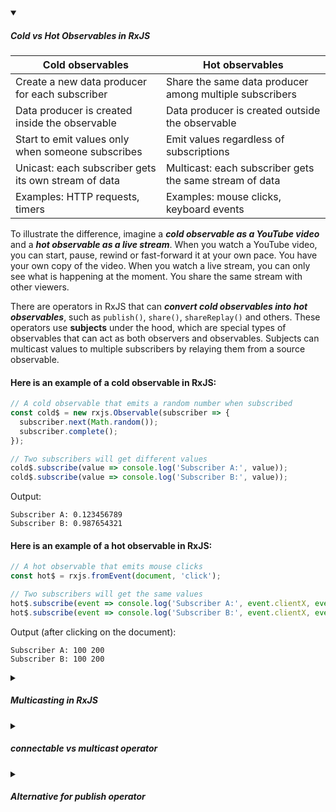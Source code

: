 <!-- https://brandfolder.com/workbench/extract-text-from-image -->
<!-- ![for root](/img/interviews/angular/forroot.png) -->

<details open>
<summary><h5>Cold vs Hot Observables in RxJS</h5></summary>

| Cold observables | Hot observables |
| ---------------- | --------------- |
| Create a new data producer for each subscriber | Share the same data producer among multiple subscribers |
| Data producer is created inside the observable | Data producer is created outside the observable |
| Start to emit values only when someone subscribes | Emit values regardless of subscriptions |
| Unicast: each subscriber gets its own stream of data | Multicast: each subscriber gets the same stream of data |
| Examples: HTTP requests, timers | Examples: mouse clicks, keyboard events |

To illustrate the difference, imagine a ***cold observable as a YouTube video*** and a ***hot observable as a live stream***. When you watch a YouTube video, you can start, pause, rewind or fast-forward it at your own pace. You have your own copy of the video. When you watch a live stream, you can only see what is happening at the moment. You share the same stream with other viewers.

There are operators in RxJS that can ***convert cold observables into hot observables***, such as `publish()`, `share()`, `shareReplay()` and others. These operators use **subjects** under the hood, which are special types of observables that can act as both observers and observables. Subjects can multicast values to multiple subscribers by relaying them from a source observable.

#### Here is an example of a cold observable in RxJS:

```javascript
// A cold observable that emits a random number when subscribed
const cold$ = new rxjs.Observable(subscriber => {
  subscriber.next(Math.random());
  subscriber.complete();
});

// Two subscribers will get different values
cold$.subscribe(value => console.log('Subscriber A:', value));
cold$.subscribe(value => console.log('Subscriber B:', value));
```

Output:

```
Subscriber A: 0.123456789
Subscriber B: 0.987654321
```

#### Here is an example of a hot observable in RxJS:

```javascript
// A hot observable that emits mouse clicks
const hot$ = rxjs.fromEvent(document, 'click');

// Two subscribers will get the same values
hot$.subscribe(event => console.log('Subscriber A:', event.clientX, event.clientY));
hot$.subscribe(event => console.log('Subscriber B:', event.clientX, event.clientY));
```

Output (after clicking on the document):

```
Subscriber A: 100 200
Subscriber B: 100 200
```
</details>

<details>
<summary><h5>Multicasting in RxJS</h5></summary>

An observable is ***unicast*** by default, which means each observer has its own instance of the data producer and receives a unique set of values. 

**Multicasting** in RxJS is the ***process of sharing a single subscription to an Observable with multiple subscribers***. This can be useful for scenarios where you want to ensure that all subscribers receive the same data, such as when you are ***broadcasting a live event or streaming data from a server***.

There are two main ways to multicast in RxJS:

* **Using a Subject:** A Subject is an Observable that can emit values and also subscribe to other Observables. This makes it a natural choice for multicasting, as it can act as a central hub for data distribution.
    ```js
    const subject = new Subject(); // create a subject

    // subscribe two observers to the subject
    subject.subscribe(val => console.log(`Observer 1: ${val}`));
    subject.subscribe(val => console.log(`Observer 2: ${val}`));

    // emit values to the observers using next
    subject.next('Hello');
    subject.next('World');

    ```
* **Using ConnectableObservable:** 
    - A **ConnectableObservable** is a type of **hot observable** so that it can have multiple subscribers sharing the same subscription
    - It ***can be connected and disconnected*** from its source by calling the **connect** and **disconnect** methods. 
    - A **ConnectableObservable** ***does not start emitting values until it is connected***. 

    ```js
    // import { interval, Subject } from 'rxjs';
    // import { multicast } from 'rxjs/operators';

    const source = interval(1000); // a cold observable that emits a value every second
    const subject = new Subject(); // a subject that will multicast the values to the observers
    const multicasted = source.pipe(multicast(subject)); // a connectable observable that uses the subject to share the subscription

    // subscribe to the connectable observable with two observers
    const subscription1 = multicasted.subscribe(val => console.log(`Observer 1: ${val}`));
    const subscription2 = multicasted.subscribe(val => console.log(`Observer 2: ${val}`));

    // connect the connectable observable to the source observable
    const connection = multicasted.connect();

    // after 5 seconds, unsubscribe both observers and disconnect the connection
    setTimeout(() => {
        subscription1.unsubscribe();
        subscription2.unsubscribe();
        connection.unsubscribe();
    }, 5000);

    ```
* **Using ConnectableObservable with refCount():** is to simplify the process of managing the subscription to a **ConnectableObservable**.
    - The **refCount** operator ***tracks the number of subscribers*** to a **ConnectableObservable** 
    - Automatically ***connects it when the first subscriber subscribes and disconnects it when the last subscriber unsubscribes***.

    ```js
    // import { interval, Subject } from 'rxjs';
    // import { multicast, refCount } from 'rxjs/operators';

    const source = interval(1000); // a cold observable that emits a value every second
    const multicasted = source.pipe(share()); // a hot observable that shares the subscription to the source
    // * Equivalent to share() operator
    // const subject = new Subject();
    // const multicasted = source.pipe(multicast(subject), refCount());

    // subscribe to the multicasted observable with two observers
    const subscription1 = multicasted.subscribe(val => console.log(`Observer 1: ${val}`));
    const subscription2 = multicasted.subscribe(val => console.log(`Observer 2: ${val}`));

    // after 5 seconds, unsubscribe both observers
    setTimeout(() => {
    subscription1.unsubscribe();
    subscription2.unsubscribe();
    }, 5000);
    ```

</details>

<details>
<summary><h5>connectable vs multicast operator</h5></summary>

The difference between the **connectable** function and the **multicast** operator is that the **connectable** function returns a **ConnectableObservable** directly, whereas the **multicast** operator returns an operator function that can be used with the `pipe` method to create a **ConnectableObservable**. For example:

```javascript
// import { interval } from 'rxjs';
// import { connectable, multicast } from 'rxjs';

const source = interval(1000); // a cold observable that emits a value every second

// using connectable function
const multicasted1 = connectable(source, () => new Subject()); // a connectable observable that uses a Subject internally to share the subscription
const subscription1 = multicasted1.subscribe(val => console.log(`Observer 1: ${val}`));

// using multicast operator
const multicasted2 = source.pipe(multicast(() => new Subject())); // another connectable observable that does the same thing

// using pipe method on multicasted2 observable
const transformed = multicasted2.pipe(
  map(val => val * 2), // double the values
  filter(val => val % 4 === 0) // keep only the values divisible by 4
);
const subscription2 = transformed.subscribe(val => console.log(`Observer 2: ${val}`));
const subscription3 = multicasted2.subscribe(val => console.log(`Observer 3: ${val}`));

const connection1 = multicasted1.connect();
const connection2 = multicasted2.connect();

```
</details>


<details>
<summary><h5>Alternative for publish operator</h5></summary>

- The **`publish` operator** is deprecated in RxJS 7 and will be removed in RxJS 8. The publish operator ***converts a cold observable into a `ConnectableObservable`***. To replace the `publish` operator, you can use the `connectable` function or the `share` operator instead.

    ```js
    // use connectable
    const multicasted = connectable(source, () => new Subject());
    // or share operator which is a shortcut for using the publish and refCount operators together
    const multicasted = source.pipe(share());
    ```

-  **The `publishLast` operator** converts a cold observable into a `ConnectableObservable` that emits only the last value emitted by the source observable when it completes.

    Example of replacing `publishLast`

    ```js
    // a connectable observable that uses an AsyncSubject internally to emit only the last value
    const multicasted = connectable(source, () => new AsyncSubject());
    ```

- **The `publishReplay` operator** converts a cold observable into a ConnectableObservable that emits the values emitted by the source observable within a specified window or buffer size when it is connected.

    Example of replacing `publishReplay`

    ```js
    // a connectable observable that uses a ReplaySubject internally to emit the last two values
    const multicasted = connectable(source, () => new ReplaySubject(2)); 

    // or a hot observable that shares the subscription to the source and emits the last two values
    const multicasted = source.pipe(share({ connector: () => new ReplaySubject(2), resetOnError: false, resetOnComplete: false, resetOnRefCountZero: false }));
    ```

- **The `publishBehavior` operator** converts a cold observable into a ConnectableObservable that ***emits the initial value*** specified by the operator and then the values emitted by the source observable when it is connected.

    Example of replacing `publishBehavior`

    ```js
    // A connectable observable that uses a BehaviorSubject internally to emit 0 and then the values from the source
    const multicasted = connectable(source, () => new BehaviorSubject(0)); 
    
    // Or a hot observable that shares the subscription to the source and emits 0 and then the values from the source
    const multicasted = source.pipe(share({ connector: () => new BehaviorSubject(0), resetOnError: false, resetOnComplete: false, resetOnRefCountZero: false })); 
    ```

</details>

